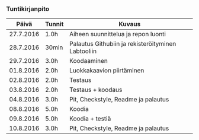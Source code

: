 ### Tuntikirjanpito
Päivä | Tunnit | Kuvaus
--------------- | ----- | ------
27.7.2016 | 1.0h | Aiheen suunnittelua ja repon luonti
28.7.2016| 30min | Palautus Githubiin ja rekisteröityminen Labtooliin
29.7.2016| 3.0h  | Koodaaminen
01.8.2016| 2.0h  | Luokkakaavion piirtäminen
02.8.2016| 2.0h  | Testaus
03.8.2016| 2.0h  | Testaus + koodaus
04.8.2016| 3.0h  | Pit, Checkstyle, Readme ja palautus
08.8.2016| 5.0h  | Koodia
09.8.2016| 5.0h  | Koodia + testiä
10.8.2016| 3.0h  | Pit, Checkstyle, Readme ja palautus
